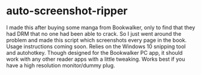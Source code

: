 # auto-screenshot-ripper
I made this after buying some manga from Bookwalker, only to find that they had DRM that no one had been able to crack. So I just went around the problem and made this script which screenshots every page in the book. Usage instructions coming soon. Relies on the Windows 10 snipping tool and autohotkey. Though designed for the Bookwalker PC app, it should work with any other reader apps with a little tweaking. Works best if you have a high resolution monitor/dummy plug.
